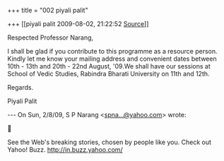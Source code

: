 +++
title = "002 piyali palit"

+++
[[piyali palit	2009-08-02, 21:22:52 [Source](https://groups.google.com/g/bvparishat/c/jS0LycWF3t8)]]



Respected Professor Narang,  
  
I shall be glad if you contribute to this programme as a resource person. Kindly let me know your mailing address and convenient dates between 10th - 13th and 20th - 22nd August, '09.We shall have our sessions at School of Vedic Studies, Rabindra Bharati University on 11th and 12th.  
  
Regards.  
  
Piyali Palit  
  
--- On Sun, 2/8/09, S P Narang \<[spna...@yahoo.com]()\> wrote:  



See the Web's breaking stories, chosen by people like you. Check out Yahoo! Buzz. <http://in.buzz.yahoo.com/>  
  

